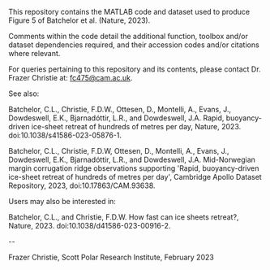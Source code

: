 This repository contains the MATLAB code and dataset used to produce Figure 5 of Batchelor et al. (Nature, 2023).

Comments within the code detail the additional function, toolbox and/or dataset dependencies required, and their accession codes and/or citations where relevant.

For queries pertaining to this repository and its contents, please contact Dr. Frazer Christie at: fc475@cam.ac.uk.

See also: 

Batchelor, C.L., Christie, F.D.W., Ottesen, D., Montelli, A., Evans, J., Dowdeswell, E.K., Bjarnadóttir, L.R., and Dowdeswell, J.A. Rapid, buoyancy-driven ice-sheet 
retreat of hundreds of metres per day, Nature, 2023. doi:10.1038/s41586-023-05876-1.

Batchelor, C.L., Christie, F.D.W, Ottesen, D., Montelli, A., Evans, J., Dowdeswell, E.K., Bjarnadóttir, L.R., and Dowdeswell, J.A. Mid-Norwegian margin corrugation
ridge observations supporting 'Rapid, buoyancy-driven ice-sheet retreat of hundreds of metres per day', Cambridge Apollo Dataset Repository, 2023, doi:10.17863/CAM.93638. 

Users may also be interested in: 

Batchelor, C.L., and Christie, F.D.W. How fast can ice sheets retreat?, Nature, 2023. doi:10.1038/d41586-023-00916-2. 


-- 

Frazer Christie, Scott Polar Research Institute, February 2023
